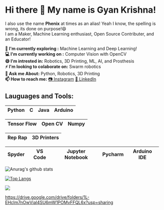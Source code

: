 # Hi there 👋 My name is Gyan Krishna! 
I also use the name **Phenix** at times as an alias! Yeah I know, the spelling is wrong, its done on purpose!😄</br>
I am a Maker, Machine Learning enthusiast, Open Source Contributer, and an Educator!</br>

**🔭 I'm currently exploring   :** Machine Learning and Deep Learning!</br>
**💻 I'm currently working on :** Computer Vision with OpenCV</br>
**😄 I'm intrested in:** Robotics, 3D Printing, ML, AI, and Prosthesis</br>
**⚡ I'm looking to colaborate on:** Swarm robotics</br>
**💬 Ask me About:** Python, Robotics, 3D Printing</br>
**📫 How to reach me:** [📷 Instagram](https://www.instagram.com/phenix_labs/) [🧳 LinkedIn](https://www.linkedin.com/in/gyan-krishna-8625a1158/)</br>


## Lauguages and Tools:

| Python | C | Java | Arduino |
| :---: | :---: | :---: | :---: |

| Tensor Flow | Open CV | Numpy |
| :---: | :---: | :---: |

| Rep Rap | 3D Printers |
| :---: | :---: |

| Spyder | VS Code | Jupyter Notebook | Pycharm | Arduino IDE|
| :---: | :---: | :---: | :---: | :---: |

![Anurag's github stats](https://github-readme-stats.vercel.app/api?username=gyan-krishna&show_icons=true&theme=tokyonight)</br>

[![Top Langs](https://github-readme-stats.vercel.app/api/top-langs/?username=gyan-krishna&theme=tokyonight)](https://github.com/gyan-krishna/github-readme-stats)

![](https://komarev.com/ghpvc/?username=gyan-krishna)

https://drive.google.com/drive/folders/1L-EHclm7nOwVial4SU6mW1POMvFFQL6x?usp=sharing
